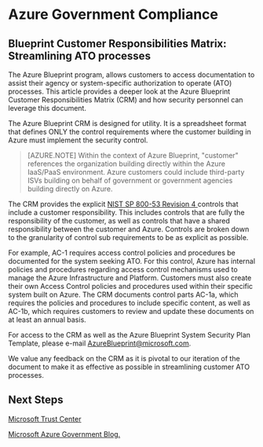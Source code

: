 <properties
    pageTitle="Azure Government documentation | Microsoft Azure"
    description="Provides and overview of the available services in Azure Government"
    services="Azure-Government"
    cloud="gov"
    documentationCenter=""
    authors="ryansoc"
    manager="zakramer"
    editor="" />

<tags
    ms.service="multiple"
    ms.devlang="na"
    ms.topic="article"
    ms.tgt_pltfrm="na"
    ms.workload="azure-government"
    ms.date="10/06/2016"
    ms.author="ryansoc" />

# <a name="azure-government-compliance"></a>Azure Government Compliance 

## <a name="blueprint-customer-responsibilities-matrix--streamlining-ato-processes"></a>Blueprint Customer Responsibilities Matrix:  Streamlining ATO processes

The Azure Blueprint program, allows customers to access documentation to assist their agency or system-specific authorization to operate (ATO) processes. This article provides a deeper look at the Azure Blueprint Customer Responsibilities Matrix (CRM) and how security personnel can leverage this document.

The Azure Blueprint CRM is designed for utility. It is a spreadsheet format that defines ONLY the control requirements where the customer building in Azure must implement the security control.

>[AZURE.NOTE] Within the context of Azure Blueprint, "customer" references the organization building directly within the Azure IaaS/PaaS environment. Azure customers could include third-party ISVs building on behalf of government or government agencies building directly on Azure.

The CRM provides the explicit <a href="http://nvlpubs.nist.gov/nistpubs/SpecialPublications/NIST.SP.800-53r4.pdf"> NIST SP 800-53 Revision 4 </a> controls that include a customer responsibility. This includes controls that are fully the responsibility of the customer, as well as controls that have a shared responsibility between the customer and Azure. Controls are broken down to the granularity of control sub requirements to be as explicit as possible.

For example, AC-1 requires access control  policies and procedures be documented for the system seeking ATO. For this control, Azure has internal policies and procedures regarding access control mechanisms used to manage the Azure Infrastructure and Platform. Customers must also create their own Access Control policies and procedures used within their specific system built on Azure. The CRM documents control parts AC-1a, which requires the policies and procedures to include specific content, as well as AC-1b, which requires customers to review and update these documents on at least an annual basis. 

For access to the CRM as well as the Azure Blueprint System Security Plan Template, please e-mail AzureBlueprint@microsoft.com.

We value any feedback on the CRM as it is pivotal to our iteration of the document to make it as effective as possible in streamlining customer ATO processes.

## <a name="next-steps"></a>Next Steps

<a href="https://www.microsoft.com/en-us/trustcenter/Compliance/default.aspx">Microsoft Trust Center</a>

<a href="https://blogs.msdn.microsoft.com/azuregov/">Microsoft Azure Government Blog.</a>

